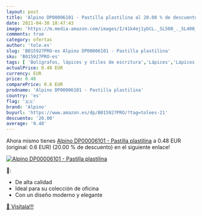 ```yaml
---
layout: post
title: 'Alpino DP00006101 - Pastilla plastilina al 20.00 % de descuento'
date: 2021-04-30 18:47:43
image: 'https://m.media-amazon.com/images/I/41k4ej1ybCL._SL500_._SL400_.jpg'
comments: true
category: ofertas
author: 'tole.es'
slug: 'B015927PRO-es Alpino DP00006101 - Pastilla plastilina'
sku: 'B015927PRO-es'
tags: [ 'Bolígrafos, lápices y útiles de escritura','Lápices','Lápices de colores para adultos','Oficina y papelería','alpino','plastilina', ]
actualPrice: 0.48 EUR
currency: EUR
price: 0.48
comparePrice: 0.6 EUR
prodname: 'Alpino DP00006101 - Pastilla plastilina'
country: 'es'
flag: '🇪🇸'
brand: 'Alpino'
buyurl: 'https://www.amazon.es/dp/B015927PRO/?tag=tolees-21'
descuento: '20.00'
average: '0.48'
---
```


Ahora mismo tienes [Alpino DP00006101 - Pastilla plastilina](https://www.amazon.es/dp/B015927PRO/?tag=tolees-21) a 0.48 EUR (original: 0.6 EUR) (20.00 %  de descuento) en el siguiente enlace!

[![Alpino DP00006101 - Pastilla plastilina](https://m.media-amazon.com/images/I/41k4ej1ybCL._SL500_._SL400_.jpg)](https://www.amazon.es/dp/B015927PRO/?tag=tolees-21)

🔎:

- De alta calidad
- Ideal para su colección de oficina
- Con un diseño moderno y elegante

[🛒 Visítala!!!](https://www.amazon.es/dp/B015927PRO/?tag=tolees-21)
